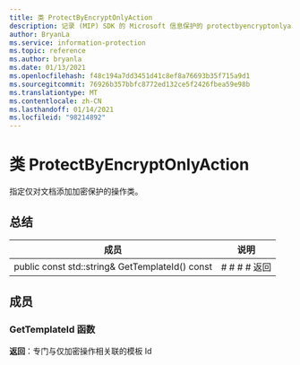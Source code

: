 ```yaml
---
title: 类 ProtectByEncryptOnlyAction
description: 记录 (MIP) SDK 的 Microsoft 信息保护的 protectbyencryptonlyaction：：未定义的类。
author: BryanLa
ms.service: information-protection
ms.topic: reference
ms.author: bryanla
ms.date: 01/13/2021
ms.openlocfilehash: f48c194a7dd3451d41c8ef8a76693b35f715a9d1
ms.sourcegitcommit: 76926b357bbfc8772ed132ce5f2426fbea59e98b
ms.translationtype: MT
ms.contentlocale: zh-CN
ms.lasthandoff: 01/14/2021
ms.locfileid: "98214892"
---
```

# <a name="class-protectbyencryptonlyaction"></a>类 ProtectByEncryptOnlyAction 
指定仅对文档添加加密保护的操作类。
  
## <a name="summary"></a>总结
 成员                        | 说明                                
--------------------------------|---------------------------------------------
public const std::string& GetTemplateId() const  |  # # # # 返回
  
## <a name="members"></a>成员
  
### <a name="gettemplateid-function"></a>GetTemplateId 函数

  
**返回**：专门与仅加密操作相关联的模板 Id